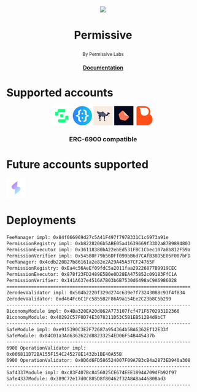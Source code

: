 <div align="center">
    <img src="https://permissive.dev/_astro/logo.ca2eae5d.svg" width="80"/>
    <h1>Permissive</h1>
    <sub>By Permissive Labs</sub>
    <h4><a href="https://docs.permissive.dev">Documentation</a></h4>
</div>

# Supported accounts

<div align="center">
    <img src="./docs/assets/safe.svg" width="50"/>
    <img src="./docs/assets/zerodev.jpeg" width="50"/>
  <img src="./docs/assets/candide.jpeg" width="50"/>
  <img src="./docs/assets/patchwallet.jpeg" height="50"/>
  <img src="./docs/assets//biconomy.png" height="50"/>
  <h3>ERC-6900 compatible</h3>
</div>

# Future accounts supported

<img src="./docs/assets/soulwallet.jpeg" height="50"/>

# Deployments

```
FeeManager impl: 0x84f066969d27c5A41F497f797B331C1c6973a91e
PermissionRegistry impl: 0xb8228206b5ABE05a41639669f33D2a87B9894803
PermissionExecutor impl: 0x36118380bA22ebEd531FBC1Cbec107a8b812F59a
PermissionVerifier impl: 0x54580F79b56DFf099bB6d7CAfB38D5E05F007bFD
FeeManager: 0x4cdb220B27b86161a2e82e2A29A45A37CF24765F
PermissionRegistry: 0xEa4c56AeEf09fdC5a2011faa29226877B9919CEC
PermissionExecutor: 0x878f23FD2489E5B0e0D28EA475852c09183FfC1A
PermissionVerifier: 0x141A637e4516A7B03b6B7530d6498aC9A6986028
===================================================================
ZerodevValidator impl: 0x504b2220f329d274c639e7f73243088c93f4f834
ZerodevValidator: 0xd464Fc6C1Fc5855B2F86A9a154Ee2C23b8C5b299
-------------------------------------------------------------------
BiconomyModule impl: 0x4Ba320EA20d862A773107fcf471F6702931D2366
BiconomyModule: 0x40292C57F0D74E3078211D53C5B1EB512B4d9bC7
-------------------------------------------------------------------
SafeModule impl: 0xe915390C3E2F72687a954364b5BA6362Ef12E33f
SafeModule: 0x84C01a3Ad6362622d88233254ED06F54B445437b
-------------------------------------------------------------------
6900 OperationValidator impl: 0x066811D72BA155F154C245278E1432b1BE40A55B
6900 OperationValidator: 0x0D6d6FD586524007F09A7B3cB4a2873ED940a308
-------------------------------------------------------------------
Saf4337Module impl: 0xc83F407Bc8456025CE674EEE1894A709dFb92f97
Safe4337Module: 0x389C72e17d0C885D8f80462f32A8A8a44680Bad3
-------------------------------------------------------------------
```
